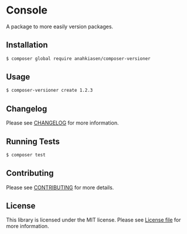 # Console

A package to more easily version packages.

## Installation

``` bash
$ composer global require anahkiasen/composer-versioner
```

## Usage

```bash
$ composer-versioner create 1.2.3
```

## Changelog

Please see [CHANGELOG](CHANGELOG.md) for more information.

## Running Tests

```bash
$ composer test
```

## Contributing

Please see [CONTRIBUTING](CONTRIBUTING.md) for more details.

## License

This library is licensed under the MIT license. Please see [License file](LICENSE.md) for more information.
